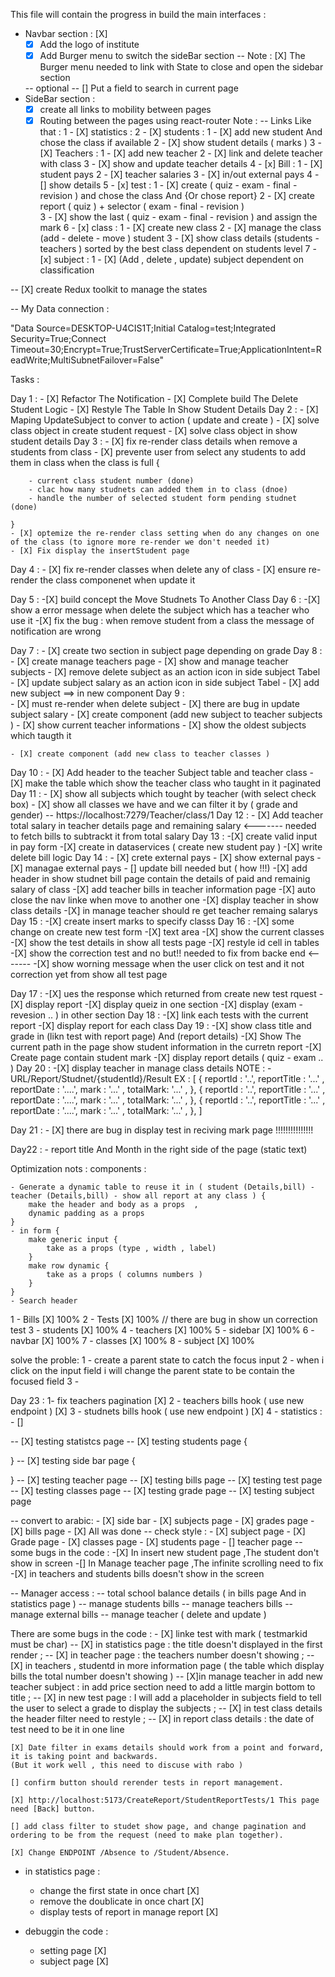 
This file will contain the progress in build the main interfaces : 

- Navbar section : [X]
    - [X] Add the logo of institute
    - [X] Add Burger menu to switch the sideBar section 
        -- Note : [X] The Burger menu needed to link with State to close and open the sidebar section
             
    -- optional -- [] Put a field to search in current page
- SideBar section : 
    - [X] create all links to mobility between pages
    - [X] Routing between the pages using react-router
    Note : -- Links Like that : 
        1 - [X] statistics : 
        2 - [X] students : 
            1 - [X] add new student And chose the class if available
            2 - [X] show student details ( marks ) 
        3 - [X] Teachers :
            1 - [X] add new teacher
            2 - [X] link and delete teacher with class 
            3 - [X] show and update teacher details
        4 - [x] Bill :
            1 - [X] student pays
            2 - [X] teacher salaries
            3 - [X] in/out external pays
            4 - [] show details
        5 - [x] test :
            1 - [X] create ( quiz - exam - final  - revision ) and chose the class And {Or chose report}
            2 - [X] create report ( quiz ) + selector ( exam - final - revision )  
            3 - [X] show the last ( quiz - exam - final  - revision ) and assign the mark
        6 - [x] class :
            1 - [X] create new class 
            2 - [X] manage the class (add - delete - move ) student
            3 - [X] show class details (students - teachers ) sorted by the best class dependent on students level
        7 - [x] subject : 
            1 - [X] (Add , delete , update) subject dependent on classification 

-- [X] create Redux toolkit to manage the states


-- My Data connection : 

"Data Source=DESKTOP-U4CIS1T;Initial Catalog=test;Integrated Security=True;Connect Timeout=30;Encrypt=True;TrustServerCertificate=True;ApplicationIntent=ReadWrite;MultiSubnetFailover=False"

Tasks : 

Day 1 : 
    - [X] Refactor The Notification 
    - [X] Complete build The Delete Student Logic
    - [X] Restyle The Table In Show Student Details
Day 2 : 
    - [X] Maping UpdateSubject to conver to action ( update and create )
    - [X] solve class object in create student request 
    - [X] solve class object in show student details 
Day 3 : 
    - [X] fix re-render class details when remove a students from class
    - [X] prevente user from select any students to add them in class when the class is full {
        
        - current class student number (done)
        - clac how many studnets can added them in to class (dnoe)
        - handle the number of selected student form pending studnet  (done)

    }
    - [X] optemize the re-render class setting when do any changes on one of the class (to ignore more re-render we don't needed it)
    - [X] Fix display the insertStudent page
  
Day 4 : 
    - [X] fix re-render classes when delete any of class 
    - [X] ensure re-render the class componenet when update it 

Day 5 : 
    -[X] build concept the Move Studnets To Another Class
Day 6 : 
    -[X] show a error message when delete the subject which has a teacher who use it 
    -[X] fix the bug : when remove student from a class the message of notification are wrong    

Day 7 : 
    - [X] create two section in subject page depending on grade 
Day 8 : 
    - [X] create manage teachers page
    - [X] show and manage teacher subjects 
        - [X] remove delete subject  as an action icon in side subject Tabel
        - [X] update subject salary  as an action icon in side subject Tabel
        - [X] add new subject ==> in new component
Day 9 :  
    - [X] must re-render when delete subject
    - [X] there are bug in update subject salary
    - [X] create component (add new subject to teacher subjects ) 
        - [X] show current teacher informations 
        - [X] show the oldest subjects which taugth it 
        
    - [X] create component (add new class to teacher classes ) 
Day 10 : 
    - [X] Add header to the teacher Subject table and teacher class 
    - [X] make the table which show the teacher class who taught in it paginated
Day 11 : 
    - [X] show all subjects which tought by teacher (with select check box)
    - [X] show all classes we have and we can filter it by ( grade and gender)
     -- https://localhost:7279/Teacher/class/1
Day 12 : 
    - [X] Add teacher total salary in teacher details page and remaining salary <------- needed to fetch bills to subtrackt it from total salary
Day 13 : 
    -[X] create valid input in pay form
    -[X] create in dataservices ( create new student pay ) 
    -[X] write delete bill logic
Day 14 : 
    - [X] crete external pays
        - [X] show external pays 
        - [X] managae external pays
        - [] update bill needed but ( how !!!)
    -[X] add header in show studnet bill  page contain the details of paid and remainig salary of class
    -[X] add teacher bills in teacher information page
    -[X] auto close the nav linke when move to another one
    -[X] display teacher in show class details 
    -[X] in manage teacher should re get teacher remaing salarys
Day 15 :
    -[X] create insert marks to specify classs
Day 16 : 
    -[X] some change on create new test form 
        -[X] text area 
        -[X] show the current classes 
    -[X] show the test details in show all tests page
    -[X] restyle id cell in tables
    -[X] show the correction test and no but!! needed to fix from backe end <-------
    -[X] show worning message when the user click on test and it not correction yet from show all test page
        
Day 17 : 
    -[X] ues the response which returned from create new test rquest 
    -[X] display report 
    -[X] display queiz in one section 
    -[X] display (exam - revesion .. ) in other section 
Day 18 : 
    -[X] link each tests with the current report
    -[X] display report for each class 
Day 19 : 
    -[X] show class title and grade in (likn test with report page) And (report details)
    -[X] Show The current path in the page show student information in the curretn report 
    -[X] Create page contain student mark
    -[X] display report details ( quiz - exam .. )
Day 20 : 
    -[X] display teacher in manage class details
NOTE : 
    - URL/Report/Studnet/{studentId}/Result
        EX :
        [
            {
                reportId : '..',
                reportTitle : '...' ,
                reportDate : '....',
                mark : '...' , 
                totalMark: '...' , 
            },
            {
                reportId : '..',
                reportTitle : '...' ,
                reportDate : '....',
                mark : '...' , 
                totalMark: '...' , 
            },
                        {
                reportId : '..',
                reportTitle : '...' ,
                reportDate : '....',
                mark : '...' , 
                totalMark: '...' , 
            },
        ] 
    
Day 21 : 
    - [X] there are bug in display test in reciving mark page !!!!!!!!!!!!!!!

Day22 : 
    - report title And Month in the right side of the page (static text) 


Optimization nots : 
    components : 

    - Generate a dynamic table to reuse it in ( student (Details,bill) - teacher (Details,bill) - show all report at any class ) {
        make the header and body as a props  ,
        dynamic padding as a props
    }
    - in form {
        make generic input {
            take as a props (type , width , label)
        }
        make row dynamic {
            take as a props ( columns numbers )
        }
    }
    - Search header 

 1 - Bills [X] 100%
 2 - Tests [X] 100% // there are bug in show un correction test
 3 - students [X] 100%
 4 - teachers [X] 100%
 5 - sidebar [X] 100%
 6 - navbar [X] 100%
 7 - classes [X] 100% 
 8 - subject [X] 100%

solve the proble: 
1 - create a parent state to catch the focus input 
2 - when i click on the input field i will change the parent state to be contain the focused field
3 - 


Day 23 : 
    1- fix teachers pagination [X]
    2 - teachers bills hook ( use new endpoint ) [X]
    3 - studnets bills hook ( use new endpoint ) [X]
    4 - statistics : 
        - [] 

-- [X] testing statistcs page
-- [X] testing students page {

}
-- [X] testing side bar page {

}
-- [X] testing teacher page
-- [X] testing bills page
-- [X] testing test page
-- [X] testing classes page
-- [X] testing grade page
-- [X] testing subject page

-- convert to arabic: 
    - [X] side bar 
    - [X] subjects page
    - [X] grades page
    - [X] bills page
    - [X] All was done
-- check style : 
    - [X] subject page
    - [X] Grade page
    - [X] classes page
    - [X] students page
    - [] teacher page
-- some bugs in the code : 
    -[X] In insert new student page ,The student don't show in screen
    -[] In Manage teacher page ,The infinite scrolling need to fix
    -[X] in teachers and students bills doesn't show in the screen

-- Manager access : 
    -- total school balance details ( in bills page And in statistics page )
    -- manage students bills
    -- manage teachers bills 
    -- manage external bills 
    -- manage teacher ( delete and update )

There are some bugs in the code : 
    - [X] linke test with mark ( testmarkid must be char)
    -- [X] in statistics page : the title doesn't displayed in the first render ;
    -- [X] in teacher page : the teachers number doesn't showing ;
    -- [X] in teachers , studentd in more information page ( the table which display bills 
    the total number doesn't showing )
    -- [X]in manage  teacher in add new teacher subject : in add price section need to add a little margin bottom to title ;
    -- [X] in new test page : I will add a placeholder in subjects field to tell the user 
    to select a grade to display the subjects ;
    -- [X] in test class details the header filter need to restyle ;
    -- [X] in report class details : the date of test need to be it in one line

    [X] Date filter in exams details should work from a point and forward, it is taking point and backwards.
    (But it work well , this need to discuse with rabo )

    [] confirm button should rerender tests in report management.

    [X] http://localhost:5173/CreateReport/StudentReportTests/1 This page need [Back] button.

    [] add class filter to studet show page, and change pagination and ordering to be from the request (need to make plan together).

    [X] Change ENDPOINT /Absence to /Student/Absence.


- in statistics page : 
    - change the first state in once chart [X] 
    - remove the doublicate in once chart [X]
    - display tests of report in manage report [X]

- debuggin the code : 
    - setting page [X] 
    - subject page [X]



